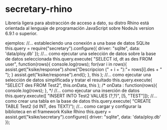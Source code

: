 # secretary-rhino
Librería ligera para abstracción de acceso a dato, su distro Rhino está orientada al lenguaje de programación JavaScript sobre NodeJs version 6.9.1 o superior.

ejemplos:
	//... estableciendo una conexión a una base de datos SQLite
	this.query = require("secretary").configure({
		driver: "sqlite",
		data: 'data/ploy.db'
	});
	//... como ejecutar una selección de datos sobre la base de datos seleccionada
	this.query.execute(
		"SELECT id, dt as des FROM user",
		function(rows){
			console.log(rows);
			for(var i in rows){
				assist.get("ksike/response").show("Descripcion (" + i + "):"+ rows[i].des + "  <br> ");
			}
			assist.get("ksike/response").end();
		},
		this
	);
	//... como ejecutar una selección de datos simplificada y tratar el resultado
    this.query.execute( "SELECT des FROM Test2", this.onData, this );
	/*
		onData : function(rows){
			console.log(rows);
		},
	*/
	//... como ejecutar una inserción de datos
	this.query.execute([ "INSERT INTO Test2 VALUES (?,?)", [5, "TEST"]]);
	//... como crear una tabla en la base de datos
	this.query.execute( "CREATE TABLE Test2 (id INT, des TEXT)");
	//... como cargar y configurar la biblioteca en el framework Ksike Rhino
	this.query = assist.get("ksike/secretary").configure({
		driver: "sqlite",
		data: 'data/ploy.db'
	});
	